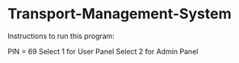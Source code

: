 # Transport-Management-System
 
Instructions to run this program:

PIN = 69
Select 1 for User Panel
Select 2 for Admin Panel

